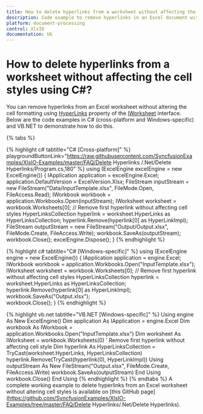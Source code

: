 ```yaml
---
title: How to delete hyperlinks from a worksheet without affecting the cell styles using C# | Syncfusion
description: Code example to remove hyperlinks in an Excel document without removing cell formatting using Syncfusion .NET Excel library (XlsIO).
platform: document-processing
control: XlsIO
documentation: UG
---
```


# How to delete hyperlinks from a worksheet without affecting the cell styles using C#?

You can remove hyperlinks from an Excel worksheet without altering the cell formatting using [HyperLinks]( https://help.syncfusion.com/cr/document-processing/Syncfusion.XlsIO.IWorksheet.html#Syncfusion_XlsIO_IWorksheet_HyperLinks) property of the [IWorksheet]( https://help.syncfusion.com/cr/document-processing/Syncfusion.XlsIO.IWorksheet.html) interface. Below are the code examples in C# (cross-platform and Windows-specific) and VB.NET to demonstrate how to do this.

{% tabs %}

{% highlight c# tabtitle="C# [Cross-platform]" %} playgroundButtonLink="https://raw.githubusercontent.com/SyncfusionExamples/XlsIO-Examples/master/FAQ/Delete Hyperlinks /.Net/Delete Hyperlinks/Program.cs,180" %}
using (ExcelEngine excelEngine = new ExcelEngine())
{
    IApplication application = excelEngine.Excel;
    application.DefaultVersion = ExcelVersion.Xlsx;
    FileStream inputStream = new FileStream("Data/InputTemplate.xlsx", FileMode.Open, FileAccess.Read);
    IWorkbook workbook = application.Workbooks.Open(inputStream);
    IWorksheet worksheet = workbook.Worksheets[0];
    // Remove first hyperlink without affecting cell styles
    HyperLinksCollection hyperlink = worksheet.HyperLinks as HyperLinksCollection;
    hyperlink.Remove(hyperlink[0] as HyperLinkImpl);
    FileStream outputStream = new FileStream("Output/Output.xlsx", FileMode.Create, FileAccess.Write);
    workbook.SaveAs(outputStream);
    workbook.Close();
    excelEngine.Dispose();
}
{% endhighlight %}

{% highlight c# tabtitle="C# [Windows-specific]" %}
using (ExcelEngine engine = new ExcelEngine())
{
    IApplication application = engine.Excel;
    IWorkbook workbook = application.Workbooks.Open("InputTemplate.xlsx");
    IWorksheet worksheet = workbook.Worksheets[0];
    // Remove first hyperlink without affecting cell styles
    HyperLinksCollection hyperlink = worksheet.HyperLinks as HyperLinksCollection;
    hyperlink.Remove(hyperlink[0] as HyperLinkImpl);
    workbook.SaveAs("Output.xlsx");    
   workbook.Close();
}
{% endhighlight %}

{% highlight vb.net tabtitle="VB.NET [Windows-specific]" %}
Using engine As New ExcelEngine()
    Dim application As IApplication = engine.Excel
    Dim workbook As IWorkbook = application.Workbooks.Open("InputTemplate.xlsx")
    Dim worksheet As IWorksheet = workbook.Worksheets(0)
    ' Remove first hyperlink without affecting cell style
    Dim hyperlink As HyperLinksCollection = TryCast(worksheet.HyperLinks, HyperLinksCollection)
    hyperlink.Remove(TryCast(hyperlink(0), HyperLinkImpl))
    Using outputStream As New FileStream("Output.xlsx", FileMode.Create, FileAccess.Write)
        workbook.SaveAs(outputStream)
    End Using
    workbook.Close()
End Using
{% endhighlight %}
{% endtabs %}
A complete working example to delete hyperlinks from an Excel worksheet without altering cell styles is available on [this GitHub page](https://github.com/SyncfusionExamples/XlsIO-Examples/tree/master/FAQ/Delete Hyperlinks/.Net/Delete Hyperlinks).

